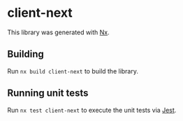 # client-next

This library was generated with [Nx](https://nx.dev).

## Building

Run `nx build client-next` to build the library.

## Running unit tests

Run `nx test client-next` to execute the unit tests via [Jest](https://jestjs.io).
